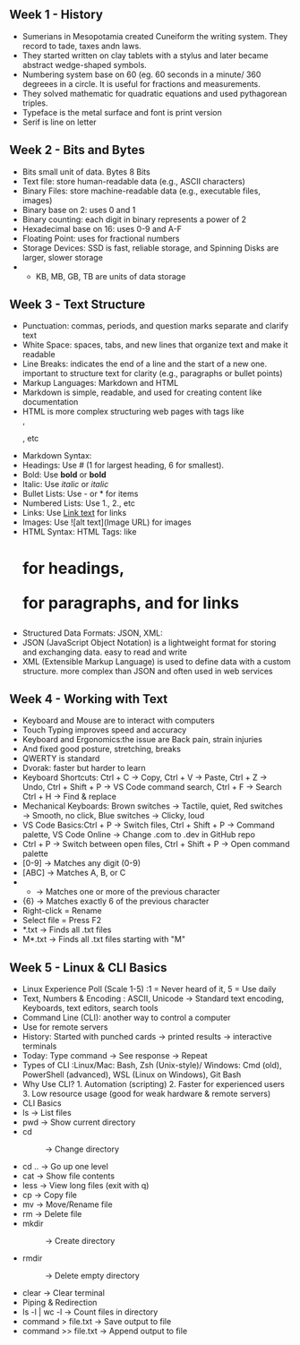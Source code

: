 ## Week 1 - History
- Sumerians in Mesopotamia created Cuneiform the writing system. They record to tade, taxes andn laws.
- They started written on clay tablets with a stylus and  later became abstract wedge-shaped symbols.  
- Numbering system base on 60 (eg. 60 seconds in a minute/ 360 degreees in a circle. It is useful for fractions and measurements.
- They solved mathematic for quadratic equations and used pythagorean triples.
- Typeface is the metal surface and font is print version
- Serif is line on letter
## Week 2 - Bits and Bytes
- Bits small unit of data. Bytes 8 Bits
- Text file: store human-readable data (e.g., ASCII characters)
- Binary Files: store machine-readable data (e.g., executable files, images)
- Binary base on 2: uses 0 and 1
- Binary counting: each digit in binary represents a power of 2
- Hexadecimal base on 16: uses 0-9 and A-F
- Floating Point: uses for fractional numbers
- Storage Devices: SSD is fast, reliable storage, and Spinning Disks are larger, slower storage
- - KB, MB, GB, TB are units of data storage
## Week 3 - Text Structure
- Punctuation: commas, periods, and question marks separate and clarify text
- White Space: spaces, tabs, and new lines that organize text and make it readable
- Line Breaks: indicates the end of a line and the start of a new one. important to structure text for clarity (e.g., paragraphs or bullet points)
- Markup Languages: Markdown and HTML
- Markdown is simple, readable, and used for creating content like documentation
- HTML is more complex structuring web pages with tags like <div>, <p>, etc
- Markdown Syntax:
- Headings: Use # (1 for largest heading, 6 for smallest).
- Bold: Use **bold** or __bold__
- Italic: Use *italic* or _italic_
- Bullet Lists: Use - or * for items
- Numbered Lists: Use 1., 2., etc
- Links: Use [Link text](URL) for links
- Images: Use ![alt text](Image URL) for images
- HTML Syntax: HTML Tags: like <h1> for headings, <p> for paragraphs, and <a> for links
- Structured Data Formats: JSON, XML:
- JSON (JavaScript Object Notation) is a lightweight format for storing and exchanging data. easy to read and write
- XML (Extensible Markup Language) is used to define data with a custom structure. more complex than JSON and often used in web services
## Week 4 - Working with Text
- Keyboard and Mouse are to interact with computers
- Touch Typing improves speed and accuracy
- Keyboard and Ergonomics:the issue are Back pain, strain injuries
- And fixed good posture, stretching, breaks
- QWERTY is standard
- Dvorak: faster but harder to learn
- Keyboard Shortcuts: Ctrl + C → Copy, Ctrl + V → Paste, Ctrl + Z → Undo, Ctrl + Shift + P → VS Code command search, Ctrl + F → Search
Ctrl + H → Find & replace
- Mechanical Keyboards: Brown switches → Tactile, quiet, Red switches → Smooth, no click, Blue switches → Clicky, loud
- VS Code Basics:Ctrl + P → Switch files, Ctrl + Shift + P → Command palette, VS Code Online → Change .com to .dev in GitHub repo
- Ctrl + P → Switch between open files, Ctrl + Shift + P → Open command palette
- [0-9] → Matches any digit (0-9)
- [ABC] → Matches A, B, or C
- + → Matches one or more of the previous character
- {6} → Matches exactly 6 of the previous character
- Right-click = Rename
- Select file = Press F2
- *.txt → Finds all .txt files
- M*.txt → Finds all .txt files starting with "M"
## Week 5 - Linux & CLI Basics
- Linux Experience Poll (Scale 1-5) :1 = Never heard of it, 5 = Use daily
- Text, Numbers & Encoding : ASCII, Unicode → Standard text encoding, Keyboards, text editors, search tools
- Command Line (CLI): another way to control a computer
- Use for remote servers
- History: Started with punched cards → printed results → interactive terminals
- Today: Type command → See response → Repeat
- Types of CLI :Linux/Mac: Bash, Zsh (Unix-style)/ Windows: Cmd (old), PowerShell (advanced), WSL (Linux on Windows), Git Bash
- Why Use CLI? 1. Automation (scripting) 2. Faster for experienced users 3. Low resource usage (good for weak hardware & remote servers)
- CLI Basics 
- ls → List files
- pwd → Show current directory
- cd <dir> → Change directory
- cd .. → Go up one level
- cat <file> → Show file contents
- less <file> → View long files (exit with q)
- cp <source> <dest> → Copy file
- mv <source> <dest> → Move/Rename file
- rm <file> → Delete file
- mkdir <dir> → Create directory
- rmdir <dir> → Delete empty directory
- clear → Clear terminal
- Piping & Redirection
- ls -l | wc -l → Count files in directory
- command > file.txt → Save output to file
- command >> file.txt → Append output to file
























